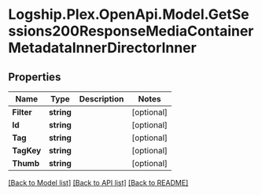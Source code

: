 # Logship.Plex.OpenApi.Model.GetSessions200ResponseMediaContainerMetadataInnerDirectorInner

## Properties

Name | Type | Description | Notes
------------ | ------------- | ------------- | -------------
**Filter** | **string** |  | [optional] 
**Id** | **string** |  | [optional] 
**Tag** | **string** |  | [optional] 
**TagKey** | **string** |  | [optional] 
**Thumb** | **string** |  | [optional] 

[[Back to Model list]](../../README.md#documentation-for-models) [[Back to API list]](../../README.md#documentation-for-api-endpoints) [[Back to README]](../../README.md)

